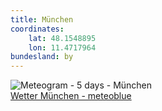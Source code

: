 ```yaml
---
title: München
coordinates:
    lat: 48.1548895
    lon: 11.4717964
bundesland: by
---
```

<img src="//my.meteoblue.com/visimage/meteogram_web?look=KILOMETER_PER_HOUR%2CCELSIUS%2CMILLIMETER&apikey=5838a18e295d&temperature=C&windspeed=kmh&precipitationamount=mm&winddirection=3char&city=M%C3%BCnchen&iso2=de&lat=48.137402&lon=11.575500&asl=524&tz=Europe%2FBerlin&lang=de&sig=50202b1a316775ca001f8180ad48254b" srcset="//my.meteoblue.com/visimage/meteogram_web_hd?look=KILOMETER_PER_HOUR%2CCELSIUS%2CMILLIMETER&apikey=5838a18e295d&temperature=C&windspeed=kmh&precipitationamount=mm&winddirection=3char&city=M%C3%BCnchen&iso2=de&lat=48.137402&lon=11.575500&asl=524&tz=Europe%2FBerlin&lang=de&sig=a5e68ab574603119132b6c5af72550e1 1.4x" alt="Meteogram - 5 days - München"><a href="https://www.meteoblue.com/de/wetter/woche/m%c3%bcnchen_deutschland_2867714" target="_blank" style="display: block;">Wetter München - meteoblue</a>
